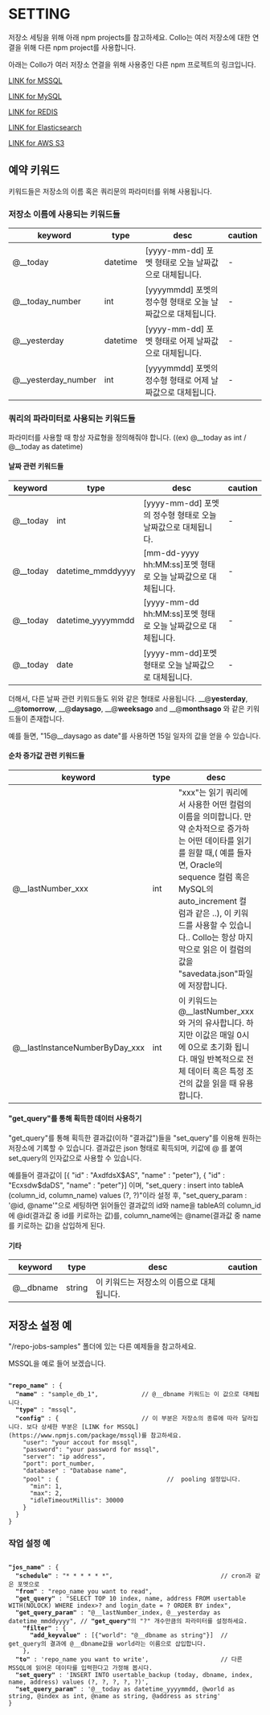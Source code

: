 # SETTING

저장소 세팅을 위해 아래 npm projects를 참고하세요. Collo는 여러 저장소에 대한 연결을 위해 다른 npm project를 사용합니다.

아래는 Collo가 여러 저장소 연결을 위해 사용중인 다른 npm 프로젝트의 링크입니다.

[LINK for MSSQL](https://www.npmjs.com/package/mssql)

[LINK for MySQL](https://www.npmjs.com/package/mysql)

[LINK for REDIS](https://www.npmjs.com/package/redis)

[LINK for Elasticsearch](https://www.npmjs.com/package/elasticsearch)

[LINK for AWS S3](https://www.npmjs.com/package/aws-sdk)


## 예약 키워드

키워드들은 저장소의 이름 혹은 쿼리문의 파라미터를 위해 사용됩니다.


### 저장소 이름에 사용되는 키워드들

|keyword|type|desc|caution|
|---|---|---|---|
|@__today|datetime| [yyyy-mm-dd] 포멧 형태로 오늘 날짜값으로 대체됩니다.|-|
|@__today_number|int| [yyyymmdd] 포멧의 정수형 형태로 오늘 날짜값으로 대체됩니다.|-|
|@__yesterday|datetime| [yyyy-mm-dd] 포멧 형태로 어제 날짜값으로 대체됩니다.|-|
|@__yesterday_number|int| [yyyymmdd] 포멧의 정수형 형태로 어제 날짜값으로 대체됩니다.|-|


### 쿼리의 파라미터로 사용되는 키워드들

파라미터를 사용할 때 항상 자료형을 정의해줘야 합니다. ((ex) @__today as int / @__today as datetime) 


#### 날짜 관련 키워드들

|keyword|type|desc|caution|
|---|---|---|---|
|@__today|int| [yyyy-mm-dd] 포멧의 정수형 형태로 오늘 날짜값으로 대체됩니다.|-|
|@__today|datetime_mmddyyyy| [mm-dd-yyyy hh:MM:ss]포멧 형태로 오늘 날짜값으로 대체됩니다.|-|
|@__today|datetime_yyyymmdd| [yyyy-mm-dd hh:MM:ss]포멧 형태로 오늘 날짜값으로 대체됩니다.|-|
|@__today|date| [yyyy-mm-dd]포멧 형태로 오늘 날짜값으로 대체됩니다.|-|

더해서, 다른 날짜 관련 키워드들도 위와 같은 형태로 사용됩니다. __@__yesterday__, __@__tomorrow__, __@__daysago__, __@__weeksago__ and  __@__monthsago__ 와 같은 키워드들이 존재합니다.

예를 들면, "15@__daysago as date"를 사용하면 15일 일자의 값을 얻을 수 있습니다.


#### 순차 증가값 관련 키워드들

|keyword|type|desc|caution|
|---|---|---|---|
|@__lastNumber_xxx|int| "xxx"는 읽기 쿼리에서 사용한 어떤 컬럼의 이름을 의미합니다. 만약 순차적으로 증가하는 어떤 데이타를 읽기를 원할 때,( 예를 들자면, Oracle의 sequence 컬럼 혹은 MySQL의 auto_increment 컬럼과 같은 ..), 이 키워드를 사용할 수 있습니다.. Collo는 항상 마지막으로 읽은 이 컬럼의 값을 "savedata.json"파일에 저장합니다.|-|
|@__lastInstanceNumberByDay_xxx|int| 이 키워드는 @__lastNumber_xxx와 거의 유사합니다. 하지만 이값은 매일 0시에 0으로 초기화 됩니다. 매일 반복적으로 전체 데이터 혹은 특정 조건의 값을 읽을 때 유용합니다. ||

#### "get_query"를 통해 획득한 데이터 사용하기

"get_query"를 통해 획득한 결과값(이하 "결과값")들을 "set_query"를 이용해 원하는 저장소에 기록할 수 있습니다. 결과값은 json 형태로 획득되며, 키값에 @ 를 붙여 set_query의 인자값으로 사용할 수 있습니다.

예를들어 결과값이 [{ "id" : "AxdfdsX$AS", "name" : "peter"}, { "id" : "Ecxsdw$daDS", "name" : "peter"}] 이며, "set_query : insert into tableA (column_id, column_name) values (?, ?)"이라 설정 후, "set_query_param : '@id, @name'"으로 세팅하면 읽어들인 결과값의 id와 name을 tableA의 column_id에 @id(결과값 중 id를 키로하는 값)를, column_name에는 @name(결과값 중 name를 키로하는 값)을 삽입하게 된다.


#### 기타

|keyword|type|desc|caution|
|---|---|---|---|
|@__dbname|string| 이 키워드는 저장소의 이름으로 대체됩니다.||


## 저장소 설정 예

"/repo-jobs-samples" 폴더에 있는 다른 예제들을 참고하세요.

MSSQL을 예로 들어 보겠습니다.

<pre><code>
<b>"repo_name"</b> : {
  <b>"name"</b> : "sample_db_1",            // @__dbname 키워드는 이 값으로 대체됩니다.
  <b>"type"</b> : "mssql",
  <b>"config"</b> : {                       // 이 부분은 저장소의 종류에 따라 달라집니다. 보다 상세한 부분은 [LINK for MSSQL](https://www.npmjs.com/package/mssql)를 참고하세요.
    "user": "your accout for mssql",
    "password": "your password for mssql",
    "server": "ip address",
    "port": port_number,
    "database" : "Database name",
    "pool" : {                              //  pooling 설정입니다.
      "min": 1,
      "max": 2,
      "idleTimeoutMillis": 30000
    }
  }
}
</code></pre>


### 작업 설정 예

<pre><code>
<b>"jos_name"</b> : {
  <b>"schedule"</b> : "* * * * * *",                              // cron과 같은 포멧으로
  <b>"from"</b> : "repo_name you want to read",
  <b>"get_query"</b> : "SELECT TOP 10 index, name, address FROM usertable WITH(NOLOCK) WHERE index>? and login_date = ? ORDER BY index",
  <b>"get_query_param"</b> : "@__lastNumber_index, @__yesterday as datetime_mmddyyyy", // <b>"get_query"</b>의 "?" 개수만큼의 파라미터를 설정하세요.
    <b>"filter"</b> : {
      <b>"add_keyvalue"</b> : [{"world": "@__dbname as string"}]  //  get_query의 결과에 @__dbname값을 world라는 이름으로 삽입합니다.
    },
  <b>"to"</b> : 'repo_name you want to write',                    // 다른 MSSQL에 읽어온 데이타를 입력한다고 가정해 봅시다.
  <b>"set_query"</b> : 'INSERT INTO usertable_backup (today, dbname, index, name, address) values (?, ?, ?, ?, ?)',
  <b>"set_query_param"</b> : '@__today as datetime_yyyymmdd, @world as string, @index as int, @name as string, @address as string'
}
</code></pre>
